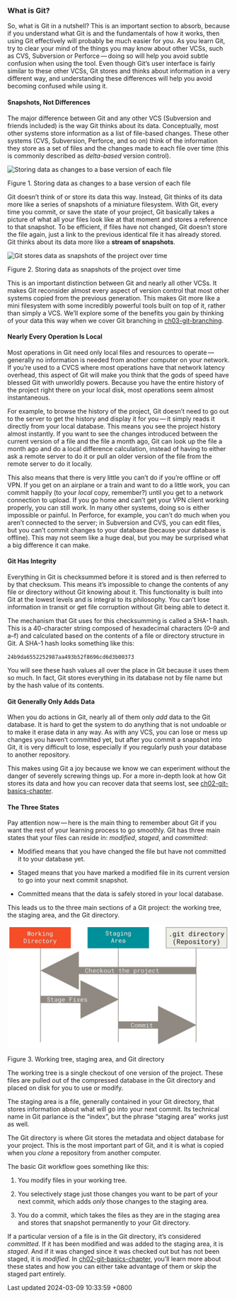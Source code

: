 ### What is Git?

So, what is Git in a nutshell? This is an important section to absorb,
because if you understand what Git is and the fundamentals of how it
works, then using Git effectively will probably be much easier for you.
As you learn Git, try to clear your mind of the things you may know
about other VCSs, such as CVS, Subversion or Perforce — doing so will
help you avoid subtle confusion when using the tool. Even though Git’s
user interface is fairly similar to these other VCSs, Git stores and
thinks about information in a very different way, and understanding
these differences will help you avoid becoming confused while using it.

#### Snapshots, Not Differences

The major difference between Git and any other VCS (Subversion and
friends included) is the way Git thinks about its data. Conceptually,
most other systems store information as a list of file-based changes.
These other systems (CVS, Subversion, Perforce, and so on) think of the
information they store as a set of files and the changes made to each
file over time (this is commonly described as *delta-based* version
control).

![Storing data as changes to a base version of each
file](../../../../../images/progit/deltas.png)

Figure 1. Storing data as changes to a base version of each file

Git doesn’t think of or store its data this way. Instead, Git thinks of
its data more like a series of snapshots of a miniature filesystem. With
Git, every time you commit, or save the state of your project, Git
basically takes a picture of what all your files look like at that
moment and stores a reference to that snapshot. To be efficient, if
files have not changed, Git doesn’t store the file again, just a link to
the previous identical file it has already stored. Git thinks about its
data more like a **stream of snapshots**.

![Git stores data as snapshots of the project over
time](../../../../../images/progit/snapshots.png)

Figure 2. Storing data as snapshots of the project over time

This is an important distinction between Git and nearly all other VCSs.
It makes Git reconsider almost every aspect of version control that most
other systems copied from the previous generation. This makes Git more
like a mini filesystem with some incredibly powerful tools built on top
of it, rather than simply a VCS. We’ll explore some of the benefits you
gain by thinking of your data this way when we cover Git branching in
[ch03-git-branching](ch03-git-branching.md#ch03-git-branching).

#### Nearly Every Operation Is Local

Most operations in Git need only local files and resources to
operate — generally no information is needed from another computer on
your network. If you’re used to a CVCS where most operations have that
network latency overhead, this aspect of Git will make you think that
the gods of speed have blessed Git with unworldly powers. Because you
have the entire history of the project right there on your local disk,
most operations seem almost instantaneous.

For example, to browse the history of the project, Git doesn’t need to
go out to the server to get the history and display it for you — it
simply reads it directly from your local database. This means you see
the project history almost instantly. If you want to see the changes
introduced between the current version of a file and the file a month
ago, Git can look up the file a month ago and do a local difference
calculation, instead of having to either ask a remote server to do it or
pull an older version of the file from the remote server to do it
locally.

This also means that there is very little you can’t do if you’re offline
or off VPN. If you get on an airplane or a train and want to do a little
work, you can commit happily (to your *local* copy, remember?) until you
get to a network connection to upload. If you go home and can’t get your
VPN client working properly, you can still work. In many other systems,
doing so is either impossible or painful. In Perforce, for example, you
can’t do much when you aren’t connected to the server; in Subversion and
CVS, you can edit files, but you can’t commit changes to your database
(because your database is offline). This may not seem like a huge deal,
but you may be surprised what a big difference it can make.

#### Git Has Integrity

Everything in Git is checksummed before it is stored and is then
referred to by that checksum. This means it’s impossible to change the
contents of any file or directory without Git knowing about it. This
functionality is built into Git at the lowest levels and is integral to
its philosophy. You can’t lose information in transit or get file
corruption without Git being able to detect it.

The mechanism that Git uses for this checksumming is called a SHA-1
hash. This is a 40-character string composed of hexadecimal characters
(0–9 and a–f) and calculated based on the contents of a file or
directory structure in Git. A SHA-1 hash looks something like this:

```shell
24b9da6552252987aa493b52f8696cd6d3b00373
```

You will see these hash values all over the place in Git because it uses
them so much. In fact, Git stores everything in its database not by file
name but by the hash value of its contents.

#### Git Generally Only Adds Data

When you do actions in Git, nearly all of them only *add* data to the
Git database. It is hard to get the system to do anything that is not
undoable or to make it erase data in any way. As with any VCS, you can
lose or mess up changes you haven’t committed yet, but after you commit
a snapshot into Git, it is very difficult to lose, especially if you
regularly push your database to another repository.

This makes using Git a joy because we know we can experiment without the
danger of severely screwing things up. For a more in-depth look at how
Git stores its data and how you can recover data that seems lost, see
[ch02-git-basics-chapter](ch02-git-basics-chapter.md#undoing).

#### The Three States

Pay attention now — here is the main thing to remember about Git if you
want the rest of your learning process to go smoothly. Git has three
main states that your files can reside in: *modified*, *staged*, and
*committed*:

- Modified means that you have changed the file but have not committed
  it to your database yet.

- Staged means that you have marked a modified file in its current
  version to go into your next commit snapshot.

- Committed means that the data is safely stored in your local database.

This leads us to the three main sections of a Git project: the working
tree, the staging area, and the Git directory.

![Working tree, staging area, and Git directory](../../../../../images/progit/areas.png)

Figure 3. Working tree, staging area, and Git directory

The working tree is a single checkout of one version of the project.
These files are pulled out of the compressed database in the Git
directory and placed on disk for you to use or modify.

The staging area is a file, generally contained in your Git directory,
that stores information about what will go into your next commit. Its
technical name in Git parlance is the “index”, but the phrase “staging
area” works just as well.

The Git directory is where Git stores the metadata and object database
for your project. This is the most important part of Git, and it is what
is copied when you *clone* a repository from another computer.

The basic Git workflow goes something like this:

1.  You modify files in your working tree.

2.  You selectively stage just those changes you want to be part of your
    next commit, which adds *only* those changes to the staging area.

3.  You do a commit, which takes the files as they are in the staging
    area and stores that snapshot permanently to your Git directory.

If a particular version of a file is in the Git directory, it’s
considered *committed*. If it has been modified and was added to the
staging area, it is *staged*. And if it was changed since it was checked
out but has not been staged, it is *modified*. In
[ch02-git-basics-chapter](ch02-git-basics-chapter.md#ch02-git-basics-chapter),
you’ll learn more about these states and how you can either take
advantage of them or skip the staged part entirely.

Last updated 2024-03-09 10:33:59 +0800
